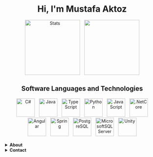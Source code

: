 <div>
  <div align="center">
  <h1>Hi, I'm Mustafa Aktoz</h1>
  <div>
    <a href="https://github.com/MustafaAktoz"><img style="height: 180px; margin-left: 5px; margin-right: 5px;" src="https://github-readme-stats.vercel.app/api?username=MustafaAktoz&show_icons=true&theme=tokyonight&hide_border=true" alt="Stats"/></a>
    <a href="https://github.com/MustafaAktoz"><img style="height: 180px; margin-left: 5px; margin-right: 5px;" src="https://github-readme-stats.vercel.app/api/top-langs/?username=MustafaAktoz&layout=compact&theme=tokyonight&hide_border=true" alt=""/></a>
  </div>
    <div>
      <h2>Software Languages and Technologies</h2>
      <div style="margin-top: 20px;">
        <img style="height: 60px; width: 60px; margin-left: 5px; margin-right: 5px;" src="https://cdn.jsdelivr.net/gh/devicons/devicon/icons/csharp/csharp-original.svg" alt="C#"/>
        <img style="height: 60px; width: 60px; margin-left: 5px; margin-right: 5px;" src="https://cdn.jsdelivr.net/gh/devicons/devicon/icons/java/java-original-wordmark.svg" alt="Java"/>
        <img style="height: 60px; width: 60px; margin-left: 5px; margin-right: 5px;" src="https://cdn.jsdelivr.net/gh/devicons/devicon/icons/typescript/typescript-original.svg" alt="TypeScript"/>
        <img style="height: 60px; width: 60px; margin-left: 5px; margin-right: 5px;" src="https://cdn.jsdelivr.net/gh/devicons/devicon/icons/python/python-original.svg" alt="Python"/>
        <img style="height: 60px; width: 60px; margin-left: 5px; margin-right: 5px;" src="https://cdn.jsdelivr.net/gh/devicons/devicon/icons/javascript/javascript-original.svg" alt="JavaScript"/>
        <img style="height: 60px; width: 60px; margin-left: 5px; margin-right: 5px;" src="https://cdn.jsdelivr.net/gh/devicons/devicon/icons/dotnetcore/dotnetcore-original.svg" alt=".NetCore"/>
        <img style="height: 60px; width: 60px; margin-left: 5px; margin-right: 5px;" src="https://cdn.jsdelivr.net/gh/devicons/devicon/icons/angularjs/angularjs-original.svg" alt="Angular"/>
        <img style="height: 60px; width: 60px; margin-left: 5px; margin-right: 5px;" src="https://cdn.jsdelivr.net/gh/devicons/devicon/icons/spring/spring-original.svg" alt="Spring"/>
        <img style="height: 60px; width: 60px; margin-left: 5px; margin-right: 5px;" src="https://cdn.jsdelivr.net/gh/devicons/devicon/icons/postgresql/postgresql-original-wordmark.svg" alt="PostgreSQL"/>
        <img style="height: 60px; width: 60px; margin-left: 5px; margin-right: 5px;" src="https://cdn.jsdelivr.net/gh/devicons/devicon/icons/microsoftsqlserver/microsoftsqlserver-plain.svg" alt="MicrosoftSQLServer"/>
        <img style="height: 60px; width: 60px; margin-left: 5px; margin-right: 5px;" src="https://cdn.jsdelivr.net/gh/devicons/devicon/icons/unity/unity-original.svg" alt="Unity"/>
      </div>
    </div>
  </div>
  <br>
  <details>
    <summary><strong>About</strong></summary>
    <div>
      <ul>
        <li>I'm 23 years old.</li>
        <li>I'm Full Stack software developer.</li>
        <li>I’m currently learning Clean Architecture.</li>
      </ul>
    </div>
  </details>
  <details>
    <summary><strong>Contact</strong></summary>
    <div align="center">
      <h2>Contact Addresses</h2>
      <a href="https://www.linkedin.com/in/mustafa-aktoz-694724223/"><img style="height: 60px; width: 60px; margin-left: 5px; margin-right: 5px;" src="https://cdn.jsdelivr.net/gh/devicons/devicon/icons/linkedin/linkedin-original.svg"></a>
    </div>
  </details>
</div>
